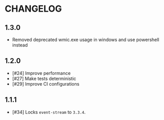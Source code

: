 # CHANGELOG

## 1.3.0

- Removed deprecated wmic.exe usage in windows and use powershell instead

## 1.2.0

- [#24] Improve performance
- [#27] Make tests deterministic
- [#29] Improve CI configurations

## 1.1.1

- [#34] Locks `event-stream` to `3.3.4`.
